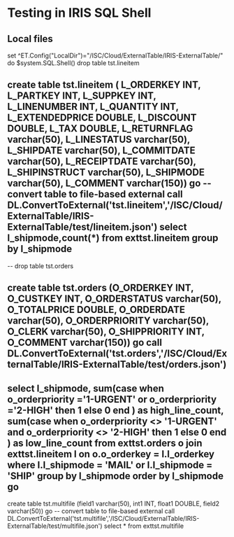 # Testing in IRIS SQL Shell

## Local files

set ^ET.Config("LocalDir")="/ISC/Cloud/ExternalTable/IRIS-ExternalTable/"
do $system.SQL.Shell()
drop table tst.lineitem

create table tst.lineitem (
L_ORDERKEY INT,
L_PARTKEY INT,
L_SUPPKEY INT,
L_LINENUMBER INT,
L_QUANTITY INT,
L_EXTENDEDPRICE DOUBLE,
L_DISCOUNT DOUBLE,
L_TAX DOUBLE,
L_RETURNFLAG varchar(50),
L_LINESTATUS varchar(50),
L_SHIPDATE varchar(50),
L_COMMITDATE varchar(50),
L_RECEIPTDATE varchar(50),
L_SHIPINSTRUCT varchar(50),
L_SHIPMODE varchar(50), 
L_COMMENT varchar(150))
go
 -- convert table to file-based external
call DL.ConvertToExternal('tst.lineitem','/ISC/Cloud/ExternalTable/IRIS-ExternalTable/test/lineitem.json')
select l_shipmode,count(*) from exttst.lineitem group by l_shipmode
 --
 --
drop table tst.orders 

create table tst.orders 
(O_ORDERKEY INT, 
O_CUSTKEY INT, 
O_ORDERSTATUS varchar(50), 
O_TOTALPRICE DOUBLE, 
O_ORDERDATE varchar(50), 
O_ORDERPRIORITY varchar(50), 
O_CLERK varchar(50), 
O_SHIPPRIORITY INT, 
O_COMMENT varchar(150)) 
go
call DL.ConvertToExternal('tst.orders','/ISC/Cloud/ExternalTable/IRIS-ExternalTable/test/orders.json')
 --

select 
  l_shipmode,
  sum(case
    when o_orderpriority ='1-URGENT'
         or o_orderpriority ='2-HIGH'
    then 1
    else 0
end
  ) as high_line_count,
  sum(case
    when o_orderpriority <> '1-URGENT'
         and o_orderpriority <> '2-HIGH'
    then 1
    else 0
end
  ) as low_line_count
from
  exttst.orders o join exttst.lineitem l 
  on 
    o.o_orderkey = l.l_orderkey 
where 
  l.l_shipmode = 'MAIL' or l.l_shipmode = 'SHIP'
group by l_shipmode
order by l_shipmode
go
 --

create table tst.multifile 
(field1 varchar(50), 
int1 INT, 
float1 DOUBLE, 
field2 varchar(50))
go 
 -- convert table to file-based external
call DL.ConvertToExternal('tst.multifile','/ISC/Cloud/ExternalTable/IRIS-ExternalTable/test/multifile.json')
select * from exttst.multifile
